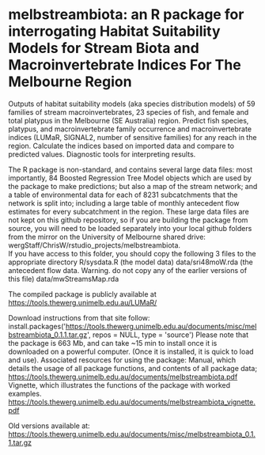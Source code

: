 # melbstreambiota: an R package for interrogating Habitat Suitability Models for Stream Biota and Macroinvertebrate Indices For The Melbourne Region

Outputs of habitat suitability models (aka species distribution models) of 59 families 
of stream macroinvertebrates, 23 species of fish, and female and total platypus in
the Melbourne (SE Australia) region. Predict fish species, platypus, and macroinvertebrate 
family occurrence and macroinvertebrate indices  (LUMaR, SIGNAL2, number of sensitive 
families) for any reach in the region.  Calculate the indices based on imported data 
and compare to predicted values.  Diagnostic tools for interpreting results.  
    
The R package is non-standard, and contains several large data files: 
most importantly, 84 Boosted Regression Tree Model objects which are used by the package to make predictions;
but also a map of the stream network; and 
a table of environmental data for each of 8231 subcatchments that the network is split into;
including a large table of monthly antecedent flow estimates for every subcatchment in the region.
These large data files are not kept on this github repository, so if you are building the package from source, 
you will need to be loaded separately into your local github folders from the mirror on the
University of Melbourne shared drive: wergStaff/ChrisW/rstudio_projects/melbstreambiota.  
If you have access to this folder, you should copy the following 3 files to the appropriate directory
R/sysdata.R (the model data)
data/sri48moW.rda (the antecedent flow data. Warning. do not copy any of the earlier versions of this file)
data/mwStreamsMap.rda

The compiled package is publicly available at 
https://tools.thewerg.unimelb.edu.au/LUMaR/

Download instructions from that site follow:
install.packages('https://tools.thewerg.unimelb.edu.au/documents/misc/melbstreambiota_0.1.1.tar.gz', repos = NULL, type = 'source')
Please note that the package is 663 Mb, and can take ~15 min to install once it is downloaded on a powerful computer. 
(Once it is installed, it is quick to load and use).
Associated resources for using the package:
Manual, which details the usage of all package functions, and contents of all package data;
https://tools.thewerg.unimelb.edu.au/documents/melbstreambiota.pdf
Vignette, which illustrates the functions of the package with worked examples.
https://tools.thewerg.unimelb.edu.au/documents/melbstreambiota_vignette.pdf


Old versions available at:
https://tools.thewerg.unimelb.edu.au/documents/misc/melbstreambiota_0.1.1.tar.gz
